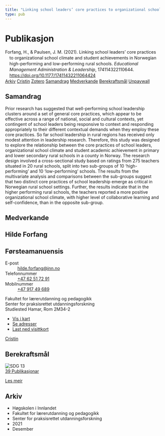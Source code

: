 ```yaml
---
title: "Linking school leaders’ core practices to organizational school climate and student achievements in Norwegian high-performing and low-performing rural schools"
type: pub
---
```

<h1>Publikasjon</h1>
<article id="csl-bib-container-DPSQ9I79" class="csl-bib-container">
  <div class="csl-bib-body" style="line-height: 1.35; padding-left: 1em; text-indent:-1em;">
  <div class="csl-entry">Forfang, H., &amp; Paulsen, J. M. (2021). Linking school leaders&#x2019; core practices to organizational school climate and student achievements in Norwegian high-performing and low-performing rural schools. <i>Educational Management Administration &amp; Leadership</i>, 174114322110644. <a href="https://doi.org/10.1177/17411432211064424">https://doi.org/10.1177/17411432211064424</a></div>
</div>
  <div class="csl-bib-buttons">
    <a href="#taxonomy-article-DPSQ9I79" class="csl-bib-button">Arkiv</a>
    <a href="https://app.cristin.no/results/show.jsf?id=1969654" alt="Cristin URL" class="csl-bib-button">Cristin</a>
    <a href="http://zotero.org/groups/5022929/items/DPSQ9I79" alt="Zotero URL" class="csl-bib-button">Zotero</a>
    <a href="#abstract-article-DPSQ9I79" class="csl-bib-button">Samandrag</a>
    <a href="#contributors-article-DPSQ9I79" class="csl-bib-button">Medverkande</a>
    <a href="#sdg-article-DPSQ9I79" class="csl-bib-button">Berekraftsmål</a>
    <a href="https://doi.org/10.1177/17411432211064424" class="csl-bib-button">Unpaywall</a>
  </div>
  <div id="csl-bib-meta-container-DPSQ9I79"></div>
</article>
<div id="csl-bib-meta-DPSQ9I79" class="csl-bib-meta">
  <article id="abstract-article-DPSQ9I79" class="abstract-article">
    <h1>Samandrag</h1>
    Prior research has suggested that well-performing school leadership clusters around a set of general core practices, which appear to be effective across a range of national, social and cultural contexts, yet contingent of school leaders being responsive to context and responding appropriately to their different contextual demands when they employ these core practices. So far school leadership in rural regions has received only modest attention in leadership research. Therefore, this study was designed to explore the relationship between the core practices of school leaders, organizational school climate and student academic achievement in primary and lower secondary rural schools in a county in Norway. The research design involved a cross-sectional study based on ratings from 275 teachers situated in 20 rural schools, split into two sub-groups of 10 ‘high-performing’ and 10 ‘low-performing’ schools. The results from the multivariate analysis and comparisons between the sub-groups suggest that two distinct core practices of school leadership emerge as critical in Norwegian rural school settings. Further, the results indicate that in the higher performing rural schools, the teachers reported a more positive organizational school climate, with higher level of collaborative learning and self-confidence, than in the opposite sub-group.
  </article>
  <article id="contributors-article-DPSQ9I79" class="contributors-article">
    <h1>Medverkande</h1>
    <div class="personas">
<div class="vrtx-hinn-person-card">
<div class="photo">
<i class="lar la-user-circle missing-person"></i>
</div>
<div class="info">
<hgroup><h1>Hilde Forfang</h1>
<h2>Førsteamanuensis</h2>
</hgroup><dl>
<dt>E-post</dt>
<dd>
<a href="mailto:hilde.forfang@inn.no">hilde.forfang@inn.no</a>
</dd>
<dt>Telefonnummer</dt>
<dd><a href="tel:+4762517291">
+47 62 51 72 91
</a></dd>
<dt>Mobilnummer</dt>
<dd><a href="tel:+4791749689">
+47 917 49 689
</a></dd>
</dl>
<p>
Fakultet for lærerutdanning og pedagogikk<br>
Senter for praksisrettet utdanningsforskning<br>
Studiested Hamar,
Rom 2M34-2
</p>
<ul class="vrtx-hinn-links">
<li><a href="https://www.google.com/maps?q=60.79582,11.07304">Vis i kart</a></li>
<li><a href="https://www.inn.no/finn-en-ansatt/hilde-forfang.html#vrtx-hinn-addresses">Se adresser</a></li>
<li><a href="https://www.inn.no/finn-en-ansatt/hilde-forfang.html?vrtx=vcf">Last ned visittkort</a></li>
</ul>
</div>
</div>
<a href="https://app.cristin.no/persons/show.jsf?id=623969" alt="Cristin URL" class="personas-cristin">Cristin</a>
</div>
  </article>
  <article id="sdg-article-DPSQ9I79" class="sdg-article">
    <h1>Berekraftsmål</h1>
    <div class="sdg-container"><div id="sdg13" class="sdg">
<img src="{{< params subfolder >}}images/sdg/sdg13_no.png" class="image" alt="SDG 13">
<div class="sdg-overlay">
<a href="{{< params subfolder >}}no/archive/?sdg=13#archive" class="sdg-publication-count"><span>39</span> Publikasjonar</a>
<p><a href="https://www.fn.no/om-fn/fns-baerekraftsmaal/stoppe-klimaendringene?lang=nno-NO" class="sdg-read-more">Les meir</a></p>
</div>
</div></div>
  </article>
  <article id="taxonomy-article-DPSQ9I79" class="taxonomy-article">
    <h1>Arkiv</h1>
    <ul>
      <li>Høgskolen i Innlandet</li>
      <li>Fakultet for lærerutdanning og pedagogikk</li>
      <li>Senter for praksisrettet utdanningsforskning</li>
      <li>2021</li>
      <li>Desember</li>
    </ul>
  </article>
</div>

